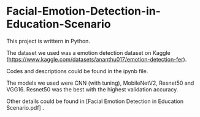 # Facial-Emotion-Detection-in-Education-Scenario

This project is writtern in Python.

The dataset we used was a emotion detection dataset on Kaggle (https://www.kaggle.com/datasets/ananthu017/emotion-detection-fer).

Codes and descriptions could be found in the ipynb file.

The models we used were CNN (with tuning), MobileNetV2, Resnet50 and VGG16. Resnet50 was the best with the highest validation accuracy.

Other details could be found in [Facial Emotion Detection in Education Scenario.pdf] .

